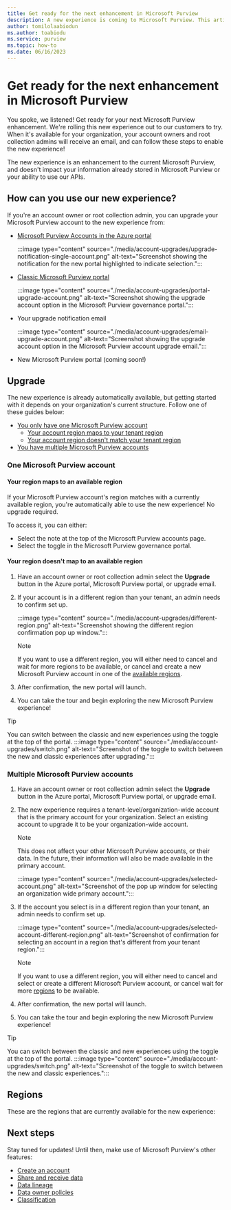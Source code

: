 ```yaml
---
title: Get ready for the next enhancement in Microsoft Purview
description: A new experience is coming to Microsoft Purview. This article provides the steps you need to take to try it out!
author: tomilolaabiodun
ms.author: toabiodu
ms.service: purview
ms.topic: how-to
ms.date: 06/16/2023
---
```


# Get ready for the next enhancement in Microsoft Purview

You spoke, we listened! Get ready for your next Microsoft Purview enhancement. We're rolling this new experience out to our customers to try. When it's available for your organization, your account owners and root collection admins will receive an email, and can follow these steps to enable the new experience!

The new experience is an enhancement to the current Microsoft Purview, and doesn't impact your information already stored in Microsoft Purview or your ability to use our APIs.

## How can you use our new experience?

If you're an account owner or root collection admin, you can upgrade your Microsoft Purview account to the new experience from:

- [Microsoft Purview Accounts in the Azure portal](https://portal.azure.com/#browse/Microsoft.Purview%2FAccounts)

    :::image type="content" source="./media/account-upgrades/upgrade-notification-single-account.png" alt-text="Screenshot showing the notification for the new portal highlighted to indicate selection.":::

- [Classic Microsoft Purview portal](https://ms.web.purview.azure.com/)

    :::image type="content" source="./media/account-upgrades/portal-upgrade-account.png" alt-text="Screenshot showing the upgrade account option in the Microsoft Purview governance portal.":::

- Your upgrade notification email

    :::image type="content" source="./media/account-upgrades/email-upgrade-account.png" alt-text="Screenshot showing the upgrade account option in the Microsoft Purview account upgrade email.":::

- New Microsoft Purview portal (coming soon!)

## Upgrade

The new experience is already automatically available, but getting started with it depends on your organization's current structure.
Follow one of these guides below:

- [You only have one Microsoft Purview account](#one-microsoft-purview-account)
  - [Your account region maps to your tenant region](#your-region-maps-to-an-available-region)
  - [Your account region doesn't match your tenant region](#your-region-doesnt-map-to-an-available-region)
- [You have multiple Microsoft Purview accounts](#multiple-microsoft-purview-accounts)

### One Microsoft Purview account

#### Your region maps to an available region

If your Microsoft Purview account's region matches with a currently available region, you're automatically able to use the new experience! No upgrade required.

To access it, you can either:

- Select the note at the top of the Microsoft Purview accounts page.
- Select the toggle in the Microsoft Purview governance portal.

#### Your region doesn't map to an available region

1. Have an account owner or root collection admin select the **Upgrade** button in the Azure portal, Microsoft Purview portal, or upgrade email.

1. If your account is in a different region than your tenant, an admin needs to confirm set up.

    :::image type="content" source="./media/account-upgrades/different-region.png" alt-text="Screenshot showing the different region confirmation pop up window.":::

    >[!NOTE]
    >If you want to use a different region, you will either need to cancel and wait for more regions to be available, or cancel and create a new Microsoft Purview account in one of the [available regions](#regions).
1. After confirmation, the new portal will launch.
1. You can take the tour and begin exploring the new Microsoft Purview experience!

>[!TIP]
>You can switch between the classic and new experiences using the toggle at the top of the portal.
>:::image type="content" source="./media/account-upgrades/switch.png" alt-text="Screenshot of the toggle to switch between the new and classic experiences after upgrading.":::

### Multiple Microsoft Purview accounts

1. Have an account owner or root collection admin select the **Upgrade** button in the Azure portal, Microsoft Purview portal, or upgrade email.
1. The new experience requires a tenant-level/organization-wide account that is the primary account for your organization. Select an existing account to upgrade it to be your organization-wide account.
    >[!NOTE]
    >This does not affect your other Microsoft Purview accounts, or their data. In the future, their information will also be made available in the primary account.

    :::image type="content" source="./media/account-upgrades/selected-account.png" alt-text="Screenshot of the pop up window for selecting an organization wide primary account.":::

1. If the account you select is in a different region than your tenant, an admin needs to confirm set up.

    :::image type="content" source="./media/account-upgrades/selected-account-different-region.png" alt-text="Screenshot of confirmation for selecting an account in a region that's different from your tenant region.":::

    >[!NOTE]
    >If you want to use a different region, you will either need to cancel and select or create a different Microsoft Purview account, or cancel wait for more [regions](#regions) to be available.
1. After confirmation, the new portal will launch.
1. You can take the tour and begin exploring the new Microsoft Purview experience!

>[!TIP]
>You can switch between the classic and new experiences using the toggle at the top of the portal.
> :::image type="content" source="./media/account-upgrades/switch.png" alt-text="Screenshot of the toggle to switch between the new and classic experiences.":::

## Regions

These are the regions that are currently available for the new experience:

## Next steps

Stay tuned for updates! Until then, make use of Microsoft Purview's other features:

- [Create an account](create-microsoft-purview-portal.md)
- [Share and receive data](quickstart-data-share.md)
- [Data lineage](concept-data-lineage.md)
- [Data owner policies](concept-policies-data-owner.md)
- [Classification](concept-classification.md)
